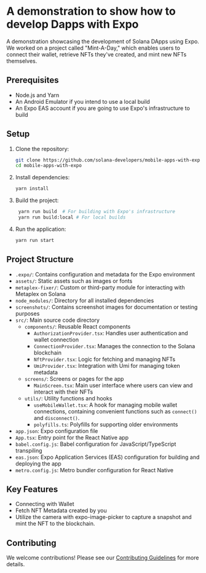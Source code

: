 # A demonstration to show how to develop Dapps with Expo

A demonstration showcasing the development of Solana DApps using Expo. We worked on a project called "Mint-A-Day," which enables users to connect their wallet, retrieve NFTs they've created, and mint new NFTs themselves.

## Prerequisites

- Node.js and Yarn
- An Android Emulator if you intend to use a local build
- An Expo EAS account if you are going to use Expo's infrastructure to build

## Setup

1. Clone the repository:

   ```bash
   git clone https://github.com/solana-developers/mobile-apps-with-expo.git
   cd mobile-apps-with-expo
   ```

2. Install dependencies:

   ```bash
   yarn install
   ```

3. Build the project:

   ```bash
    yarn run build  # For building with Expo's infrastructure
    yarn run build:local # For local builds
   ```

4. Run the application:

   ```bash
   yarn run start
   ```

## Project Structure

- `.expo/`: Contains configuration and metadata for the Expo environment
- `assets/`: Static assets such as images or fonts
- `metaplex-fixer/`: Custom or third-party module for interacting with Metaplex on Solana
- `node_modules/`: Directory for all installed dependencies
- `screenshots/`: Contains screenshot images for documentation or testing purposes
- `src/`: Main source code directory
  - `components/`: Reusable React components
    - `AuthorizationProvider.tsx`: Handles user authentication and wallet connection
    - `ConnectionProvider.tsx`: Manages the connection to the Solana blockchain
    - `NftProvider.tsx`: Logic for fetching and managing NFTs
    - `UmiProvider.tsx`: Integration with Umi for managing token metadata
  - `screens/`: Screens or pages for the app
    - `MainScreen.tsx`: Main user interface where users can view and interact with their NFTs
  - `utils/`: Utility functions and hooks
    - `useMobileWallet.tsx`: A hook for managing mobile wallet connections, containing convenient functions such as ```connect()``` and ```disconnect()```.
    - `polyfills.ts`: Polyfills for supporting older environments
- `app.json`: Expo configuration file
- `App.tsx`: Entry point for the React Native app
- `babel.config.js`: Babel configuration for JavaScript/TypeScript transpiling
- `eas.json`: Expo Application Services (EAS) configuration for building and deploying the app
- `metro.config.js`: Metro bundler configuration for React Native

## Key Features

- Connecting with Wallet
- Fetch NFT Metadata created by you
- Utilize the camera with expo-image-picker to capture a snapshot and mint the NFT to the blockchain.

## Contributing

We welcome contributions! Please see our [Contributing Guidelines](https://github.com/solana-foundation/developer-content/blob/main/CONTRIBUTING.md) for more details.

